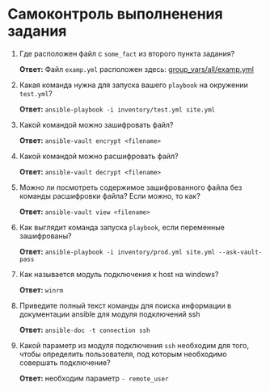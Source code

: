 # Самоконтроль выполненения задания

1. Где расположен файл с `some_fact` из второго пункта задания?

    **Ответ:** Файл ` examp.yml ` расположен здесь: [group_vars/all/examp.yml](/group_vars/all/examp.yml)

2. Какая команда нужна для запуска вашего `playbook` на окружении `test.yml`?

    **Ответ:** ` ansible-playbook -i inventory/test.yml site.yml `

3. Какой командой можно зашифровать файл?

    **Ответ:** ` ansible-vault encrypt <filename> `

4. Какой командой можно расшифровать файл?

    **Ответ:** ` ansible-vault decrypt <filename> `

5. Можно ли посмотреть содержимое зашифрованного файла без команды расшифровки файла? Если можно, то как?

    **Ответ:** ` ansible-vault view <filename> `

6. Как выглядит команда запуска `playbook`, если переменные зашифрованы?

    **Ответ:** ` ansible-playbook -i inventory/prod.yml site.yml --ask-vault-pass `

7. Как называется модуль подключения к host на windows?

    **Ответ:** ` winrm `

8. Приведите полный текст команды для поиска информации в документации ansible для модуля подключений ssh

    **Ответ:** ` ansible-doc -t connection ssh `

9. Какой параметр из модуля подключения `ssh` необходим для того, чтобы определить пользователя, под которым необходимо совершать подключение?

    **Ответ:** необходим параметр ` - remote_user `
